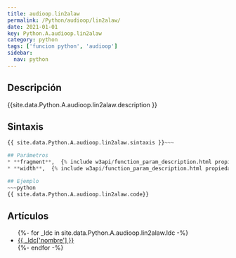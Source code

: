 ```yaml
---
title: audioop.lin2alaw
permalink: /Python/audioop/lin2alaw/
date: 2021-01-01
key: Python.A.audioop.lin2alaw
category: python
tags: ['funcion python', 'audioop']
sidebar: 
  nav: python
---
```


## Descripción
{{site.data.Python.A.audioop.lin2alaw.description }}

## Sintaxis
~~~python
{{ site.data.Python.A.audioop.lin2alaw.sintaxis }}~~~

## Parámetros
* **fragment**,  {% include w3api/function_param_description.html propiedad=site.data.Python.A.audioop.lin2alaw valor="fragment" %}
* **width**,  {% include w3api/function_param_description.html propiedad=site.data.Python.A.audioop.lin2alaw valor="width" %}

## Ejemplo
~~~python
{{ site.data.Python.A.audioop.lin2alaw.code}}
~~~

## Artículos
<ul>
{%- for _ldc in site.data.Python.A.audioop.lin2alaw.ldc -%}
   <li>
       <a href="{{_ldc['url'] }}">{{ _ldc['nombre'] }}</a>
   </li>
{%- endfor -%}
</ul>
